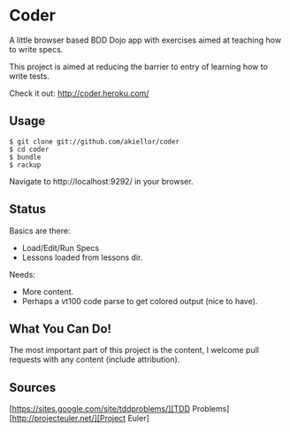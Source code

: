 Coder
=====
A little browser based BDD Dojo app with exercises aimed at teaching how to write specs.

This project is aimed at reducing the barrier to entry of learning how to write tests.

Check it out: http://coder.heroku.com/

Usage
-----
```shell
$ git clone git://github.com/akiellor/coder
$ cd coder
$ bundle
$ rackup
```

Navigate to http://localhost:9292/ in your browser.

Status
------
Basics are there:

* Load/Edit/Run Specs
* Lessons loaded from lessons dir.

Needs:

* More content.
* Perhaps a vt100 code parse to get colored output (nice to have).

What You Can Do!
----------------
The most important part of this project is the content, I welcome pull requests with any content (include attribution).

Sources
-------
[https://sites.google.com/site/tddproblems/][TDD Problems]
[http://projecteuler.net/][Project Euler]

